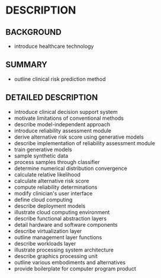 # DESCRIPTION

## BACKGROUND

- introduce healthcare technology

## SUMMARY

- outline clinical risk prediction method

## DETAILED DESCRIPTION

- introduce clinical decision support system
- motivate limitations of conventional methods
- describe model-independent approach
- introduce reliability assessment module
- derive alternative risk score using generative models
- describe implementation of reliability assessment module
- train generative models
- sample synthetic data
- process samples through classifier
- determine numerical distribution convergence
- calculate relative likelihood
- calculate alternative risk score
- compute reliability determinations
- modify clinician's user interface
- define cloud computing
- describe deployment models
- illustrate cloud computing environment
- describe functional abstraction layers
- detail hardware and software components
- describe virtualization layer
- outline management layer functions
- describe workloads layer
- illustrate processing system architecture
- describe graphics processing unit
- outline various embodiments and alternatives
- provide boilerplate for computer program product

